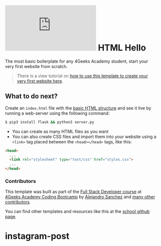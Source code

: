 # ![4Geeks Logo](http://assets.breatheco.de/apis/img/images.php?blob&random&cat=icon&tags=4geeks,16) HTML Hello

The most basic boilerplate for any 4Geeks Academy student, start your very first website from scratch.

> There is a view tutorial on [how to use this template to create your very first website here](https://youtu.be/dfbDCMu_p-0).

## What to do next?

Create an `index.html` file with the [basic HTML structure](http://4geeks.com/lesson/what-is-html-learn-html#page-structure) and see it live by running a web-server using the following command:

```sh
$ pip3 install flask && python3 server.py
```

- You can create as many HTML files as you want
- You can also create CSS files and import them into your website using a `<link>` tag placed between the `<head></head>` tags, like this:

```html
<head>
  ...
  <link rel="stylesheet" type="text/css" href="styles.css">
  ...
</head>
```

### Contributors

This template was built as part of the [Full Stack Developer course](https://4geeksacademy.com/us/coding-bootcamps/part-time-full-stack-developer) at [4Geeks Academy Coding Bootcamp](https://4geeksacademy.com/us/coding-bootcamp) by [Alejandro Sanchez](https://twitter.com/alesanchezr) and [many other contributors](https://github.com/4GeeksAcademy/html-hello/graphs/contributors).

You can find other templates and resources like this at the [school github page](https://github.com/4geeksacademy/).
# instagram-post
